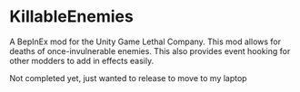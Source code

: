 # KillableEnemies
A BepInEx mod for the Unity Game Lethal Company. This mod allows for deaths of once-invulnerable enemies. This also provides event hooking for other modders to add in effects easily.

Not completed yet, just wanted to release to move to my laptop
